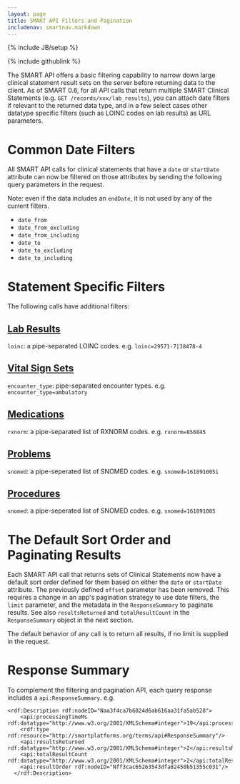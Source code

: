 ```yaml
---
layout: page
title: SMART API Filters and Pagination
includenav: smartnav.markdown
---
```

{% include JB/setup %}

<div class='simple_box'>
  {% include githublink %}
</div>

<div id="toc"></div>

The SMART API offers a basic filtering capability to narrow down large
clinical statement result sets on the server before returning data to
the client. As of SMART 0.6, for all API calls that return multiple
SMART Clinical Statements (e.g. `GET /records/xxx/lab_results`), you can
attach date filters if relevant to the returned data type, and in a few
select cases other datatype specific filters (such as LOINC codes on lab
results) as URL parameters.


# Common Date Filters

All SMART API calls for clinical statements that have a `date` or
`startDate` attribute can now be filtered on those attributes by sending
the following query parameters in the request.

Note: even if the data includes an `endDate`, it is not used by any of
the current filters.

- `date_from`
- `date_from_excluding`
- `date_from_including`
- `date_to`
- `date_to_excluding`
- `date_to_including`


# Statement Specific Filters

The following calls have additional filters:

## [Lab Results](/reference/data_model/#Lab_Result)

  `loinc`: a pipe-separated LOINC codes. e.g. `loinc=29571-7|38478-4`

## [Vital Sign Sets](/reference/data_model/#Vital_Sign_Set)

  `encounter_type`: pipe-separated encounter types. e.g. `encounter_type=ambulatory`

## [Medications](/reference/data_model/#Medication)

  `rxnorm`: a pipe-separated list of RXNORM codes. e.g. `rxnorm=856845`

## [Problems](/reference/data_model/#Problem)

  `snomed`: a pipe-seperated list of SNOMED codes. e.g. `snomed=161891005i`

## [Procedures](/reference/data_model/#Procedure)

  `snomed`: a pipe-seperated list of SNOMED codes. e.g. `snomed=161891005`


# The Default Sort Order and Paginating Results

Each SMART API call that returns sets of Clinical Statements now have a
default sort order defined for them based on either the `date` or
`startDate` attribute. The previously defined `offset` parameter has
been removed. This requires a change in an app's pagination strategy to
use date filters, the `limit` parameter, and the metadata in the
`ResponseSummary` to paginate results.  See
also `resultsReturned` and `totalResultCount` in the `ResponseSummary`
object in the next section.

The default behavior of any call is to return all results, if no limit
is supplied in the request.


# Response Summary

To complement the filtering and pagination API, each query response
includes a `api:ResponseSummary`. e.g.

    <rdf:Description rdf:nodeID="Naa3f4ca7b6024d6ab616aa31fa5ab528">
        <api:processingTimeMs rdf:datatype="http://www.w3.org/2001/XMLSchema#integer">19</api:processingTimeMs>
        <rdf:type rdf:resource="http://smartplatforms.org/terms/api#ResponseSummary"/>
        <api:resultsReturned rdf:datatype="http://www.w3.org/2001/XMLSchema#integer">2</api:resultsReturned>
        <api:totalResultCount rdf:datatype="http://www.w3.org/2001/XMLSchema#integer">2</api:totalResultCount>
        <api:resultOrder rdf:nodeID="Nff3cac65263543dfa82450b51355c031"/>
      </rdf:Description>
